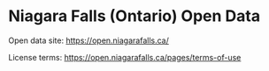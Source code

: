 # Niagara Falls (Ontario) Open Data 

Open data site: https://open.niagarafalls.ca/ 

License terms: https://open.niagarafalls.ca/pages/terms-of-use
